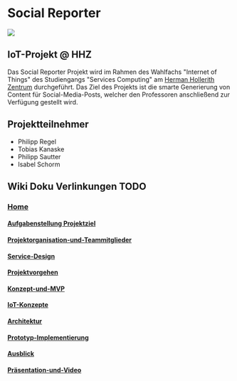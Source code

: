 # Social Reporter

![](https://github.com/Social-Reporter-HHZ/Social-Reporter/blob/master/Images/Logo.png?raw=true)

## IoT-Projekt @ HHZ
Das Social Reporter Projekt wird im Rahmen des Wahlfachs "Internet of Things" des Studiengangs "Services Computing" am [Herman Hollerith Zentrum](http://www.hhz.de/home/) durchgeführt.
Das Ziel des Projekts ist die smarte Generierung von Content für Social-Media-Posts, welcher den Professoren anschließend zur Verfügung gestellt wird. 

## Projektteilnehmer

* Philipp Regel
* Tobias Kanaske
* Philipp Sautter
* Isabel Schorm

## Wiki Doku Verlinkungen TODO
### [Home](https://github.com/Social-Reporter-HHZ/Social-Reporter/wiki)
#### [Aufgabenstellung Projektziel](https://github.com/Social-Reporter-HHZ/Social-Reporter/wiki/01.-Aufgabenstellung-Projektziel)
#### [Projektorganisation-und-Teammitglieder](https://github.com/Social-Reporter-HHZ/Social-Reporter/wiki/02.-Projektorganisation-und-Teammitglieder)
#### [Service-Design](https://github.com/Social-Reporter-HHZ/Social-Reporter/wiki/02.-Service-Design)
#### [Projektvorgehen](https://github.com/Social-Reporter-HHZ/Social-Reporter/wiki/03.-Projektvorgehen)
#### [Konzept-und-MVP](https://github.com/Social-Reporter-HHZ/Social-Reporter/wiki/04.-Konzept-und-MVP)
#### [IoT-Konzepte](https://github.com/Social-Reporter-HHZ/Social-Reporter/wiki/06.-IoT-Konzepte)
#### [Architektur](https://github.com/Social-Reporter-HHZ/Social-Reporter/wiki/07.-Architektur)
#### [Prototyp-Implementierung](https://github.com/Social-Reporter-HHZ/Social-Reporter/wiki/08.-Prototyp-Implementierung)
#### [Ausblick](https://github.com/Social-Reporter-HHZ/Social-Reporter/wiki/09.-Ausblick)
#### [Präsentation-und-Video](https://github.com/Social-Reporter-HHZ/Social-Reporter/wiki/10.-Pr%C3%A4sentation-und-Video)


